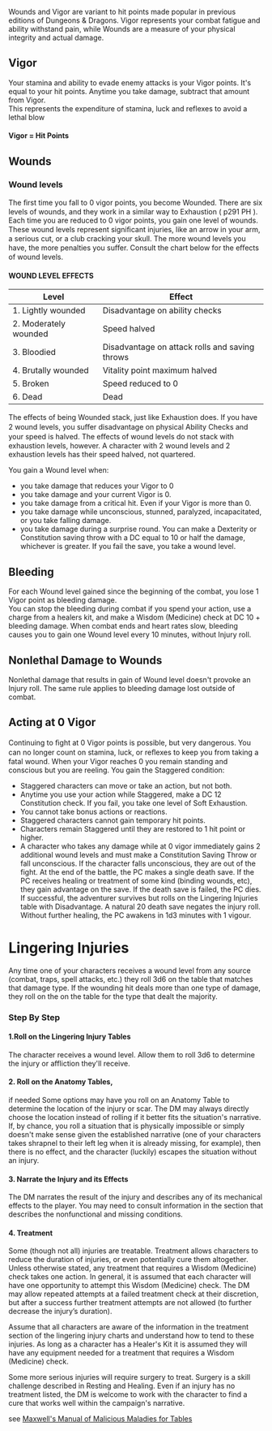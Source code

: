 Wounds and Vigor are variant to hit points made popular in previous editions of Dungeons & Dragons. Vigor represents your combat fatigue and ability withstand pain, while Wounds are a measure of your physical integrity and actual damage.

## Vigor

Your stamina and ability to evade enemy attacks is your Vigor points. It's equal to your hit points. Anytime you take damage, subtract that amount from Vigor.  
This represents the expenditure of stamina, luck and reflexes to avoid a lethal blow
#### Vigor = Hit Points

## Wounds

### Wound levels
The ﬁrst time you fall to 0 vigor points, you become Wounded. There are six levels of wounds, and they work in a similar way to Exhaustion ( p291 PH ). Each time you are reduced to 0 vigor points, you gain one level of wounds. These wound levels represent signiﬁcant injuries, like an arrow in your arm, a serious cut, or a club cracking your skull. The more wound levels you have, the more penalties you suﬀer. Consult the chart below for the eﬀects of wound levels.

#### WOUND LEVEL EFFECTS

|Level|Effect|
|---|---|
|1. Lightly wounded|Disadvantage on ability checks|
|2. Moderately wounded|Speed halved|
|3. Bloodied|Disadvantage on attack rolls and saving throws|
|4. Brutally wounded|Vitality point maximum halved|
|5. Broken|Speed reduced to 0|
|6. Dead|Dead|

The eﬀects of being Wounded stack, just like Exhaustion does. If you have 2 wound levels, you suﬀer disadvantage on physical Ability Checks and your speed is halved. The eﬀects of wound levels do not stack with exhaustion levels, however. A character with 2 wound levels and 2 exhaustion levels has their speed halved, not quartered.
  
You gain a Wound level when:
- you take damage that reduces your Vigor to 0
- you take damage and your current Vigor is 0.
- you take damage from a critical hit. Even if your Vigor is more than 0.
- you take damage while unconscious, stunned, paralyzed, incapacitated, or you take falling damage.
- you take damage during a surprise round. You can make a Dexterity or Constitution saving throw with a DC equal to 10 or half the damage, whichever is greater. If you fail the save, you take a wound level.

## Bleeding
For each Wound level gained since the beginning of the combat, you lose 1 Vigor point as bleeding damage.  
You can stop the bleeding during combat if you spend your action, use a charge from a healers kit, and make a Wisdom (Medicine) check at DC 10 + bleeding damage. When combat ends and heart rates slow, bleeding causes you to gain one Wound level every 10 minutes, without Injury roll.

## Nonlethal Damage to Wounds
Nonlethal damage that results in gain of Wound level doesn't provoke an Injury roll. The same rule applies to bleeding damage lost outside of combat.

## Acting at 0 Vigor
Continuing to ﬁght at 0 Vigor points is possible, but very dangerous. You can no longer count on stamina, luck, or reﬂexes to keep you from taking a fatal wound. When your Vigor reaches 0 you remain standing and conscious but you are reeling. You gain the Staggered condition:
- Staggered characters can move or take an action, but not both.
- Anytime you use your action while Staggered, make a DC 12 Constitution check. If you fail, you take one level of Soft Exhaustion.
- You cannot take bonus actions or reactions.
- Staggered characters cannot gain temporary hit points.
- Characters remain Staggered until they are restored to 1 hit point or higher.
- A character who takes any damage while at 0 vigor immediately gains 2 additional wound levels and must make a Constitution Saving Throw or fall unconscious. If the character falls unconscious, they are out of the fight. At the end of the battle, the PC makes a single death save. If the PC receives healing or treatment of some kind (binding wounds, etc), they gain advantage on the save. If the death save is failed, the PC dies. If successful, the adventurer survives but rolls on the Lingering Injuries table with Disadvantage. A natural 20 death save negates the injury roll. Without further healing, the PC awakens in 1d3 minutes with 1 vigour.

# Lingering Injuries
Any time one of your characters receives a wound level from any source (combat, traps, spell attacks, etc.) they roll 3d6 on the table that matches that damage type. If the wounding hit deals more than one type of damage, they roll on the on the table for the type that dealt the majority.

### Step By Step
#### 1.Roll on the Lingering Injury Tables
The character receives a wound level. Allow them to roll 3d6 to determine the injury or affliction they'll receive.

#### 2. Roll on the Anatomy Tables,
if needed Some options may have you roll on an Anatomy Table to determine the location of the injury or scar. The DM may always directly choose the location instead of rolling if it better fits the situation's narrative. If, by chance, you roll a situation that is physically impossible or simply doesn't make sense given the established narrative (one of your characters takes shrapnel to their left leg when it is already missing, for example), then there is no effect, and the character (luckily) escapes the situation without an injury.

#### 3. Narrate the Injury and its Effects
The DM narrates the result of the injury and describes any of its mechanical effects to the player. You may need to consult information in the section that describes the nonfunctional and missing conditions.

#### 4. Treatment
Some (though not all) injuries are treatable. Treatment allows characters to reduce the duration of injuries, or even potentially cure them altogether. Unless otherwise stated, any treatment that requires a Wisdom (Medicine) check takes one action. In general, it is assumed that each character will have one opportunity to attempt this Wisdom (Medicine) check. The DM may allow repeated attempts at a failed treatment check at their discretion, but after a success further treatment attempts are not allowed (to further decrease the injury’s duration).

Assume that all characters are aware of the information in the treatment section of the lingering injury charts and understand how to tend to these injuries. As long as a character has a Healer's Kit it is assumed they will have any equipment needed for a treatment that requires a Wisdom (Medicine) check.

Some more serious injuries will require surgery to treat. Surgery is a skill challenge described in Resting and Healing. Even if an injury has no treatment listed, the DM is welcome to work with the character to find a cure that works well within the campaign's narrative.

see [Maxwell's Manual of Malicious Maladies for Tables](https://drive.google.com/file/d/1z_oTJvusofehZoFKp8iDhRdZlMjWVxa_/view?usp=sharing)